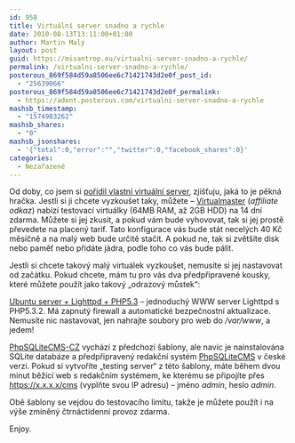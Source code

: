 ```yaml
---
id: 958
title: Virtuální server snadno a rychle
date: 2010-08-13T13:11:00+01:00
author: Martin Malý
layout: post
guid: https://misantrop.eu/virtualni-server-snadno-a-rychle/
permalink: /virtualni-server-snadno-a-rychle/
posterous_869f584d59a8506ee6c71421743d2e0f_post_id:
  - "25639066"
posterous_869f584d59a8506ee6c71421743d2e0f_permalink:
  - https://adent.posterous.com/virtualni-server-snadno-a-rychle
mashsb_timestamp:
  - "1574983262"
mashsb_shares:
  - "0"
mashsb_jsonshares:
  - '{"total":0,"error":"","twitter":0,"facebook_shares":0}'
categories:
  - Nezařazené
---
```

Od doby, co jsem si [pořídil vlastní virtuální server](https://misantrop.eu/virtualmaster-ze-zarodek-cloudu), zjišťuju, jaká to je pěkná hračka. Jestli si ji chcete vyzkoušet taky, můžete &#8211; [Virtualmaster](https://www.virtualmaster.cz/referral/7b00k) (_affiliate odkaz_) nabízí testovací virtuálky (64MB RAM, až 2GB HDD) na 14 dní zdarma. Můžete si jej zkusit, a pokud vám bude vyhovovat, tak si jej prostě převedete na placený tarif. Tato konfigurace vás bude stát necelých 40 Kč měsíčně a na malý web bude určitě stačit. A pokud ne, tak si zvětšíte disk nebo paměť nebo přidáte jádra, podle toho co vás bude pálit.

Jestli si chcete takový malý virtuálek vyzkoušet, nemusíte si jej nastavovat od začátku. Pokud chcete, mám tu pro vás dva předpřipravené kousky, které můžete použít jako takový &#8222;odrazový můstek&#8220;:

[Ubuntu server + Lighttpd + PHP5.3](https://www.virtualmaster.cz/images/detail/220) &#8211; jednoduchý WWW server Lighttpd s PHP5.3.2. Má zapnutý firewall a automatické bezpečnostní aktualizace. Nemusíte nic nastavovat, jen nahrajte soubory pro web do _/var/www_, a jedem!

[PhpSQLiteCMS-CZ](https://www.virtualmaster.cz/images/detail/221) vychází z předchozí šablony, ale navíc je nainstalována SQLite databáze a předpřipravený redakční systém [PhpSQLiteCMS](https://phpsqlitecms.rudice.cz/) v české verzi. Pokud si vytvoříte &#8222;testing server&#8220; z této šablony, máte během dvou minut běžící web s redakčním systémem, ke kterému se připojíte přes https://x.x.x.x/cms (vyplňte svou IP adresu) &#8211; jméno _admin_, heslo _admin_.

Obě šablony se vejdou do testovacího limitu, takže je můžete použít i na výše zmíněný čtrnáctidenní provoz zdarma.

Enjoy.